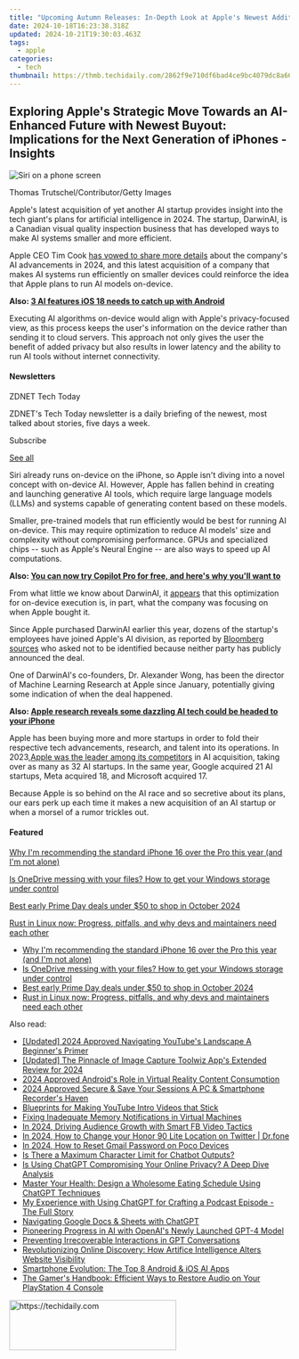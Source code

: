 ```yaml
---
title: "Upcoming Autumn Releases: In-Depth Look at Apple's Newest Additions to iPhone, iPad, Mac & Integration of AI Features - Insights From ZDNet"
date: 2024-10-18T16:23:38.318Z
updated: 2024-10-21T19:30:03.463Z
tags:
  - apple
categories:
  - tech
thumbnail: https://thmb.techidaily.com/2862f9e710df6bad4ce9bc4079dc8a66e33ae9d0bd1d0ef6275f60c014f1ce3f.jpg
---
```


## Exploring Apple's Strategic Move Towards an AI-Enhanced Future with Newest Buyout: Implications for the Next Generation of iPhones - Insights

![Siri on a phone screen](https://www.zdnet.com/a/img/resize/6a0aa9351904ce80ea637b7bb5f6211d4526f6bb/2023/06/22/7d887bfa-b486-47e4-9e0b-f508cdb95944/gettyimages-1237878984-1.jpg?auto=webp&width=1280)

Thomas Trutschel/Contributor/Getty Images

Apple's latest acquisition of yet another AI startup provides insight into the tech giant's plans for artificial intelligence in 2024\. The startup, DarwinAI, is a Canadian visual quality inspection business that has developed ways to make AI systems smaller and more efficient. 

Apple CEO Tim Cook [has vowed to share more details](https://www.zdnet.com/article/3-ai-features-ios-18-needs-to-catch-up-with-android/) about the company's AI advancements in 2024, and this latest acquisition of a company that makes AI systems run efficiently on smaller devices could reinforce the idea that Apple plans to run AI models on-device. 

**Also: [3 AI features iOS 18 needs to catch up with Android](https://www.zdnet.com/article/3-ai-features-ios-18-needs-to-catch-up-with-android/)**

Executing AI algorithms on-device would align with Apple's privacy-focused view, as this process keeps the user's information on the device rather than sending it to cloud servers. This approach not only gives the user the benefit of added privacy but also results in lower latency and the ability to run AI tools without internet connectivity.

#### Newsletters

ZDNET Tech Today

ZDNET's Tech Today newsletter is a daily briefing of the newest, most talked about stories, five days a week.

 Subscribe

[See all](https://www.zdnet.com/newsletters/)

Siri already runs on-device on the iPhone, so Apple isn't diving into a novel concept with on-device AI. However, Apple has fallen behind in creating and launching generative AI tools, which require large language models (LLMs) and systems capable of generating content based on these models.

Smaller, pre-trained models that run efficiently would be best for running AI on-device. This may require optimization to reduce AI models' size and complexity without compromising performance. GPUs and specialized chips -- such as Apple's Neural Engine -- are also ways to speed up AI computations. 

**Also: [You can now try Copilot Pro for free, and here's why you'll want to](https://www.zdnet.com/article/you-can-now-try-copilot-pro-for-free-and-heres-why-youll-want-to/)**

From what little we know about DarwinAI, it [appears](https://www.cnbctv18.com/technology/apple-buys-canadian-ai-startup-darwinai-as-it-races-to-add-features-19286361.htm) that this optimization for on-device execution is, in part, what the company was focusing on when Apple bought it. 

Since Apple purchased DarwinAI earlier this year, dozens of the startup's employees have joined Apple's AI division, as reported by [Bloomberg sources](https://www.bloomberg.com/news/articles/2024-03-14/apple-aapl-buys-canadian-ai-startup-darwinai-as-part-of-race-to-add-features) who asked not to be identified because neither party has publicly announced the deal.

One of DarwinAI's co-founders, Dr. Alexander Wong, has been the director of Machine Learning Research at Apple since January, potentially giving some indication of when the deal happened.

**Also: [Apple research reveals some dazzling AI tech could be headed to your iPhone](https://www.zdnet.com/article/apple-research-reveals-some-dazzling-ai-tech-headed-to-your-iphone/)**

Apple has been buying more and more startups in order to fold their respective tech advancements, research, and talent into its operations. In 2023,[Apple was the leader among its competitors](https://www.zdnet.com/article/apples-new-ai-model-edits-photos-according-to-text-prompts-from-users/) in AI acquisition, taking over as many as 32 AI startups. In the same year, Google acquired 21 AI startups, Meta acquired 18, and Microsoft acquired 17.

Because Apple is so behind on the AI race and so secretive about its plans, our ears perk up each time it makes a new acquisition of an AI startup or when a morsel of a rumor trickles out. 

#### Featured

[Why I'm recommending the standard iPhone 16 over the Pro this year (and I'm not alone)](https://www.zdnet.com/article/why-im-recommending-the-standard-iphone-16-over-the-pro-this-year-and-im-not-alone/ "Why I'm recommending the standard iPhone 16 over the Pro this year (and I'm not alone)")

[Is OneDrive messing with your files? How to get your Windows storage under control](https://www.zdnet.com/article/is-onedrive-messing-with-your-files-how-to-get-your-windows-storage-under-control/ "Is OneDrive messing with your files? How to get your Windows storage under control")

[Best early Prime Day deals under $50 to shop in October 2024](https://www.zdnet.com/article/best-early-prime-day-deals-under-50/ "Best early Prime Day deals under $50 to shop in October 2024")

[Rust in Linux now: Progress, pitfalls, and why devs and maintainers need each other](https://www.zdnet.com/article/rust-in-linux-now-progress-pitfalls-and-why-devs-and-maintainers-need-each-other/ "Rust in Linux now: Progress, pitfalls, and why devs and maintainers need each other")

* [Why I'm recommending the standard iPhone 16 over the Pro this year (and I'm not alone)](https://www.zdnet.com/article/why-im-recommending-the-standard-iphone-16-over-the-pro-this-year-and-im-not-alone/ "Why I'm recommending the standard iPhone 16 over the Pro this year (and I'm not alone)")
* [Is OneDrive messing with your files? How to get your Windows storage under control](https://www.zdnet.com/article/is-onedrive-messing-with-your-files-how-to-get-your-windows-storage-under-control/ "Is OneDrive messing with your files? How to get your Windows storage under control")
* [Best early Prime Day deals under $50 to shop in October 2024](https://www.zdnet.com/article/best-early-prime-day-deals-under-50/ "Best early Prime Day deals under $50 to shop in October 2024")
* [Rust in Linux now: Progress, pitfalls, and why devs and maintainers need each other](https://www.zdnet.com/article/rust-in-linux-now-progress-pitfalls-and-why-devs-and-maintainers-need-each-other/ "Rust in Linux now: Progress, pitfalls, and why devs and maintainers need each other")

<ins class="adsbygoogle"
     style="display:block"
     data-ad-format="autorelaxed"
     data-ad-client="ca-pub-7571918770474297"
     data-ad-slot="1223367746"></ins>

<ins class="adsbygoogle"
     style="display:block"
     data-ad-client="ca-pub-7571918770474297"
     data-ad-slot="8358498916"
     data-ad-format="auto"
     data-full-width-responsive="true"></ins>

<span class="atpl-alsoreadstyle">Also read:</span>
<div><ul>
<li><a href="https://youtube-webster.techidaily.com/ed-2024-approved-navigating-youtubes-landscape-a-beginners-primer/"><u>[Updated] 2024 Approved Navigating YouTube's Landscape A Beginner's Primer</u></a></li>
<li><a href="https://article-posts.techidaily.com/updated-the-pinnacle-of-image-capture-toolwiz-apps-extended-review-for-2024/"><u>[Updated] The Pinnacle of Image Capture Toolwiz App's Extended Review for 2024</u></a></li>
<li><a href="https://fox-blue.techidaily.com/2024-approved-androids-role-in-virtual-reality-content-consumption/"><u>2024 Approved Android's Role in Virtual Reality Content Consumption</u></a></li>
<li><a href="https://visual-screen-recording.techidaily.com/2024-approved-secure-and-save-your-sessions-a-pc-and-smartphone-recorders-haven/"><u>2024 Approved Secure & Save Your Sessions A PC & Smartphone Recorder's Haven</u></a></li>
<li><a href="https://youtube-web.techidaily.com/rints-for-making-youtube-intro-videos-that-stick/"><u>Blueprints for Making YouTube Intro Videos that Stick</u></a></li>
<li><a href="https://win11.techidaily.com/fixing-inadequate-memory-notifications-in-virtual-machines/"><u>Fixing Inadequate Memory Notifications in Virtual Machines</u></a></li>
<li><a href="https://facebook-videos.techidaily.com/in-2024-driving-audience-growth-with-smart-fb-video-tactics/"><u>In 2024, Driving Audience Growth with Smart FB Video Tactics</u></a></li>
<li><a href="https://review-topics.techidaily.com/in-2024-how-to-change-your-honor-90-lite-location-on-twitter-drfone-by-drfone-virtual-android/"><u>In 2024, How to Change your Honor 90 Lite Location on Twitter | Dr.fone</u></a></li>
<li><a href="https://easy-unlock-android.techidaily.com/in-2024-how-to-reset-gmail-password-on-poco-devices-by-drfone-android/"><u>In 2024, How to Reset Gmail Password on Poco Devices</u></a></li>
<li><a href="https://tech-hub.techidaily.com/is-there-a-maximum-character-limit-for-chatbot-outputs/"><u>Is There a Maximum Character Limit for Chatbot Outputs?</u></a></li>
<li><a href="https://tech-hub.techidaily.com/is-using-chatgpt-compromising-your-online-privacy-a-deep-dive-analysis/"><u>Is Using ChatGPT Compromising Your Online Privacy? A Deep Dive Analysis</u></a></li>
<li><a href="https://tech-hub.techidaily.com/master-your-health-design-a-wholesome-eating-schedule-using-chatgpt-techniques/"><u>Master Your Health: Design a Wholesome Eating Schedule Using ChatGPT Techniques</u></a></li>
<li><a href="https://tech-hub.techidaily.com/my-experience-with-using-chatgpt-for-crafting-a-podcast-episode-the-full-story/"><u>My Experience with Using ChatGPT for Crafting a Podcast Episode - The Full Story</u></a></li>
<li><a href="https://tech-hub.techidaily.com/navigating-google-docs-and-sheets-with-chatgpt/"><u>Navigating Google Docs & Sheets with ChatGPT</u></a></li>
<li><a href="https://tech-hub.techidaily.com/pioneering-progress-in-ai-with-openais-newly-launched-gpt-4-model/"><u>Pioneering Progress in AI with OpenAI's Newly Launched GPT-4 Model</u></a></li>
<li><a href="https://tech-hub.techidaily.com/preventing-irrecoverable-interactions-in-gpt-conversations/"><u>Preventing Irrecoverable Interactions in GPT Conversations</u></a></li>
<li><a href="https://tech-hub.techidaily.com/revolutionizing-online-discovery-how-artifice-intelligence-alters-website-visibility/"><u>Revolutionizing Online Discovery: How Artifice Intelligence Alters Website Visibility</u></a></li>
<li><a href="https://tech-hub.techidaily.com/smartphone-evolution-the-top-8-android-and-ios-ai-apps/"><u>Smartphone Evolution: The Top 8 Android & iOS AI Apps</u></a></li>
<li><a href="https://win-howtos.techidaily.com/the-gamers-handbook-efficient-ways-to-restore-audio-on-your-playstation-4-console/"><u>The Gamer's Handbook: Efficient Ways to Restore Audio on Your PlayStation 4 Console</u></a></li>
</ul></div>

<!-- affiliate ads begin -->
<a href="https://aligracehair.sjv.io/c/5597632/1896505/19272" target="_top" id="1896505">
  <img src="//a.impactradius-go.com/display-ad/19272-1896505" border="0" alt="https://techidaily.com" width="300" height="90"/>
</a>
<img height="0" width="0" src="https://aligracehair.sjv.io/i/5597632/1896505/19272" style="position:absolute;visibility:hidden;" border="0" />
<!-- affiliate ads end -->


